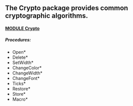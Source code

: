 ## The Crypto package provides common cryptographic algorithms.


#### [MODULE Crypto](https://github.com/io-core/Crypto/blob/main/Crypto.Mod)
##### Procedures:
* Open*
* Delete*
* SetWidth*
* ChangeColor*
* ChangeWidth*
* ChangeFont*
* Ticks*
* Restore*
* Store*
* Macro*
